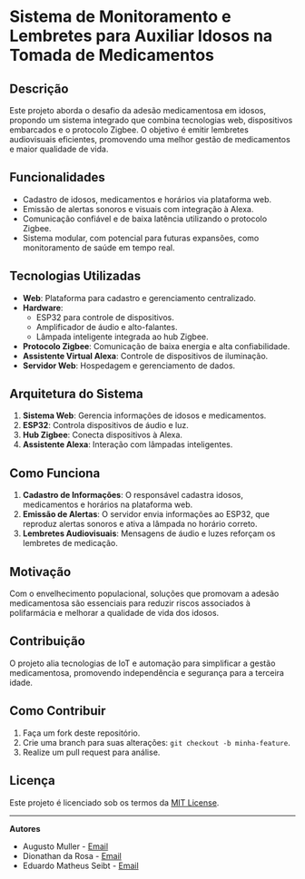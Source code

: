 # Sistema de Monitoramento e Lembretes para Auxiliar Idosos na Tomada de Medicamentos

## Descrição
Este projeto aborda o desafio da adesão medicamentosa em idosos, propondo um sistema integrado que combina tecnologias web, dispositivos embarcados e o protocolo Zigbee. O objetivo é emitir lembretes audiovisuais eficientes, promovendo uma melhor gestão de medicamentos e maior qualidade de vida.

## Funcionalidades
- Cadastro de idosos, medicamentos e horários via plataforma web.
- Emissão de alertas sonoros e visuais com integração à Alexa.
- Comunicação confiável e de baixa latência utilizando o protocolo Zigbee.
- Sistema modular, com potencial para futuras expansões, como monitoramento de saúde em tempo real.

## Tecnologias Utilizadas
- **Web**: Plataforma para cadastro e gerenciamento centralizado.
- **Hardware**:
  - ESP32 para controle de dispositivos.
  - Amplificador de áudio e alto-falantes.
  - Lâmpada inteligente integrada ao hub Zigbee.
- **Protocolo Zigbee**: Comunicação de baixa energia e alta confiabilidade.
- **Assistente Virtual Alexa**: Controle de dispositivos de iluminação.
- **Servidor Web**: Hospedagem e gerenciamento de dados.

## Arquitetura do Sistema
1. **Sistema Web**: Gerencia informações de idosos e medicamentos.
2. **ESP32**: Controla dispositivos de áudio e luz.
3. **Hub Zigbee**: Conecta dispositivos à Alexa.
4. **Assistente Alexa**: Interação com lâmpadas inteligentes.

## Como Funciona
1. **Cadastro de Informações**: O responsável cadastra idosos, medicamentos e horários na plataforma web.
2. **Emissão de Alertas**: O servidor envia informações ao ESP32, que reproduz alertas sonoros e ativa a lâmpada no horário correto.
3. **Lembretes Audiovisuais**: Mensagens de áudio e luzes reforçam os lembretes de medicação.

## Motivação
Com o envelhecimento populacional, soluções que promovam a adesão medicamentosa são essenciais para reduzir riscos associados à polifarmácia e melhorar a qualidade de vida dos idosos.

## Contribuição
O projeto alia tecnologias de IoT e automação para simplificar a gestão medicamentosa, promovendo independência e segurança para a terceira idade.

## Como Contribuir
1. Faça um fork deste repositório.
2. Crie uma branch para suas alterações: `git checkout -b minha-feature`.
3. Realize um pull request para análise.

## Licença
Este projeto é licenciado sob os termos da [MIT License](LICENSE).

---

**Autores**  
- Augusto Muller - [Email](mailto:am0125717@setrem.com.br)
- Dionathan da Rosa - [Email](mailto:dr0107530@setrem.com.br)
- Eduardo Matheus Seibt - [Email](mailto:es0125903@setrem.oom.br)
